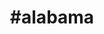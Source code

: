 ---
title: "#alabama"
hashtag: "alabama"
tags:
  - States I have visited
  - State
  - United States
---